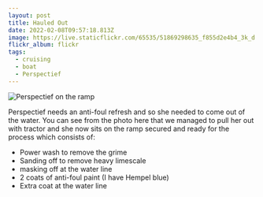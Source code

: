 ```yaml
---
layout: post
title: Hauled Out
date: 2022-02-08T09:57:18.813Z
image: https://live.staticflickr.com/65535/51869298635_f855d2e4b4_3k_d.jpg
flickr_album: flickr
tags:
  - cruising
  - boat
  - Perspectief
---
```

![Perspectief on the ramp](https://live.staticflickr.com/65535/51867676702_c27af2312b_3k_d.jpg "Perspectief on the ramp")

Perspectief needs an anti-foul refresh and so she needed to come out of the water. You can see from the photo here that we managed to pull her out with tractor and she now sits on the ramp secured and ready for the process which consists of:

* Power wash to remove the grime
* Sanding off to remove heavy limescale
* masking off at the water line
* 2 coats of anti-foul paint (I have Hempel blue)
* Extra coat at the water line